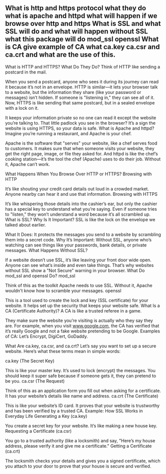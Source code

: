 What is http and https protocol what they do
what is apache and httpd
what will happen if we browse over http and https
What is SSL and what SSL will do and what will happen without SSL
what this package will do mod_ssl openssl
What is CA give example of CA
what ca.key ca.csr and ca.crt and what are the use of this.
---------------------------------------------------------------------------
What is HTTP and HTTPS? What Do They Do?
Think of HTTP like sending a postcard in the mail.

When you send a postcard, anyone who sees it during its journey can read it because it’s not in an envelope.
HTTP is similar—it lets your browser talk to a website, but the information they share (like your password or messages) isn’t hidden. If someone is "listening in," they can see all of it.
Now, HTTPS is like sending that same postcard, but in a sealed envelope with a lock on it.

It keeps your information private so no one can read it except the website you’re talking to.
That little padlock you see in the browser? It’s a sign the website is using HTTPS, so your data is safe.
What is Apache and httpd?
Imagine you’re running a restaurant, and Apache is your chef.

Apache is the software that "serves" your website, like a chef serves food to customers.
It makes sure that when someone visits your website, they get the right page, image, or file they asked for.
And httpd is like the chef’s cooking station—it’s the tool the chef (Apache) uses to do their job. Without it, Apache can’t work.

What Happens When You Browse Over HTTP or HTTPS?
Browsing with HTTP

It’s like shouting your credit card details out loud in a crowded market.
Anyone nearby can hear it and use that information.
Browsing with HTTPS

It’s like whispering those details into the cashier’s ear, but only the cashier has a special key to understand what you’re saying.
Even if someone tries to "listen," they won’t understand a word because it’s all scrambled up.
What is SSL? Why Is It Important?
SSL is like the lock on the envelope we talked about earlier.

What It Does: It protects the messages you send to a website by scrambling them into a secret code.
Why It’s Important: Without SSL, anyone who’s watching can see things like your passwords, bank details, or private messages.
What Happens Without SSL?

If a website doesn’t use SSL, it’s like leaving your front door wide open. Anyone can see what’s inside and even take things.
That’s why websites without SSL show a "Not Secure" warning in your browser.
What Do mod_ssl and openssl Do?
mod_ssl

Think of this as the toolkit Apache needs to use SSL.
Without it, Apache wouldn’t know how to scramble your messages.
openssl

This is a tool used to create the lock and key (SSL certificate) for your website.
It helps set up the security that keeps your website safe.
What Is a CA (Certificate Authority)?
A CA is like a trusted referee in a game.

They make sure the website you’re visiting is actually who they say they are.
For example, when you visit www.google.com, the CA has verified that it’s really Google and not a fake website pretending to be Google.
Examples of CA: Let’s Encrypt, DigiCert, GoDaddy.

What Are ca.key, ca.csr, and ca.crt?
Let’s say you want to set up a secure website. Here’s what these terms mean in simple words:

ca.key (The Secret Key)

This is like your master key. It’s used to lock (encrypt) the messages.
You should keep it super safe because if someone gets it, they can pretend to be you.
ca.csr (The Request)

Think of this as an application form you fill out when asking for a certificate.
It has your website’s details like name and address.
ca.crt (The Certificate)

This is like your website’s ID card.
It proves that your website is trustworthy and has been verified by a trusted CA.
Example: How SSL Works in Everyday Life
Generating a Key (ca.key)

You create a secret key for your website. It’s like making a new house key.
Requesting a Certificate (ca.csr)

You go to a trusted authority (like a locksmith) and say, "Here’s my house address, please verify it and give me a certificate."
Getting a Certificate (ca.crt)

The locksmith checks your details and gives you a signed certificate, which you attach to your door to prove that your house is secure and verified.
